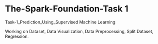 # The-Spark-Foundation-Task 1
Task-1_Prediction_Using_Supervised Machine Learning


Working on Dataset, Data Visualization, Data Preprocessing, Split Dataset,
Regression.

